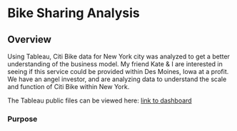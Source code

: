 # Bike Sharing Analysis

## Overview
Using Tableau, Citi Bike data for New York city was analyzed to get a better understanding of the business model. My friend Kate & I are interested in seeing if this service could be provided within Des Moines, Iowa at a profit. We have an angel investor, and are analyzing data to understand the scale and function of Citi Bike within New York.

The Tableau public files can be viewed here: [link to dashboard](https://public.tableau.com/app/profile/kojo0501 "link to dashboard")

### Purpose
